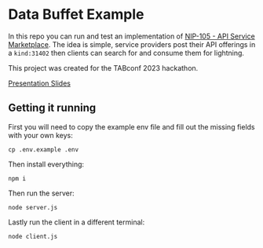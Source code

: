# Data Buffet Example

In this repo you can run and test an implementation of [NIP-105 - API Service Marketplace](./105.md). The idea is simple, service providers post their API offerings in a `kind:31402` then clients can search for and consume them for lightning. 

This project was created for the TABconf 2023 hackathon. 

[Presentation Slides](./data-buffet-presentation.pdf)

## Getting it running

First you will need to copy the example env file and fill out the missing fields with your own keys:

`cp .env.example .env`

Then install everything:

`npm i`

Then run the server:

`node server.js`

Lastly run the client in a different terminal:

`node client.js`



